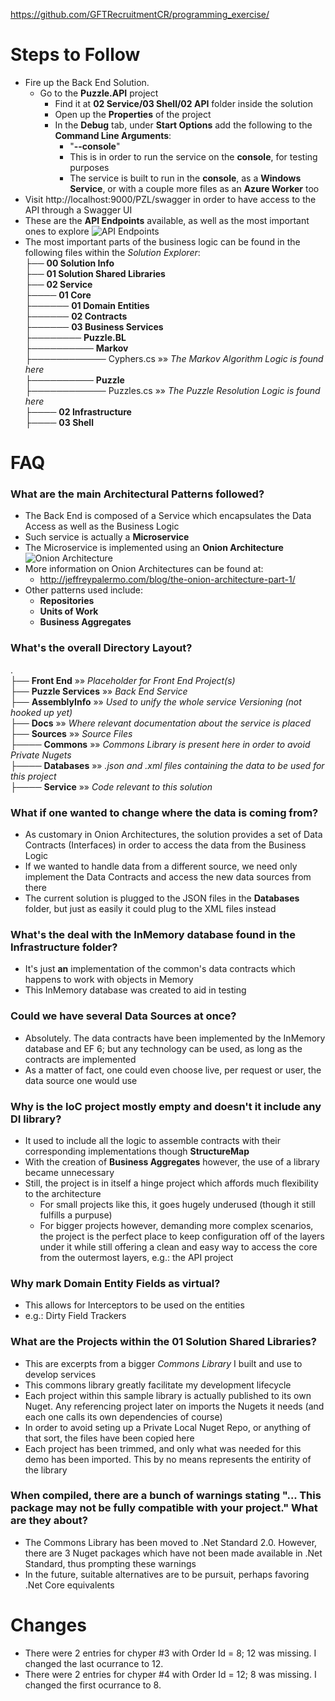 https://github.com/GFTRecruitmentCR/programming_exercise/

Steps to Follow
====
- Fire up the Back End Solution.
  - Go to the **Puzzle.API** project
    - Find it at **02 Service/03 Shell/02 API** folder inside the solution
    - Open up the **Properties** of the project
    - In the **Debug** tab, under **Start Options** add the following to the **Command Line Arguments**:
      - "**--console**"
      - This is in order to run the service on the **console**, for testing purposes
      - The service is built to run in the **console**, as a **Windows Service**, or with a couple more files as an **Azure Worker** too
- Visit http://localhost:9000/PZL/swagger in order to have access to the API through a Swagger UI
- These are the **API Endpoints** available, as well as the most important ones to explore
![API Endpoints](API.png)
- The most important parts of the business logic can be found in the following files within the *Solution Explorer*: </br>
├── **00 Solution Info**</br>
├── **01 Solution Shared Libraries**</br>
├── **02 Service**</br>
├──── **01 Core**</br>
├────── **01 Domain Entities**</br>
├────── **02 Contracts**</br>
├────── **03 Business Services**</br>
├──────── **Puzzle.BL**</br>
├────────── **Markov**</br>
├──────────── Cyphers.cs »» *The Markov Algorithm Logic is found here* </br>
├────────── **Puzzle**</br>
├──────────── Puzzles.cs »» *The Puzzle Resolution Logic is found here* </br>
├──── **02 Infrastructure**</br>
├──── **03 Shell**</br>


FAQ
====

### What are the main **Architectural Patterns** followed?
- The Back End is composed of a Service which encapsulates the Data Access as well as the Business Logic
- Such service is actually a **Microservice**
- The Microservice is implemented using an **Onion Architecture**
![Onion Architecture](OnionArchitecture.png)
- More information on Onion Architectures can be found at:
  - http://jeffreypalermo.com/blog/the-onion-architecture-part-1/
- Other patterns used include:
  - **Repositories**
  - **Units of Work**
  - **Business Aggregates**

### What's the overall Directory Layout?
. </br>
├── **Front End** »» *Placeholder for Front End Project(s)* </br>
├── **Puzzle Services** »» *Back End Service* </br>
├── **AssemblyInfo** »» *Used to unify the whole service Versioning (not hooked up yet)* </br>
├── **Docs** »» *Where relevant documentation about the service is placed* </br>
├── **Sources** »» *Source Files* </br>
├──── **Commons** »» *Commons Library is present here in order to avoid Private Nugets* </br>
├──── **Databases** »» *.json and .xml files containing the data to be used for this project* </br>
├──── **Service** »» *Code relevant to this solution* </br>

### What if one wanted to change where the data is coming from?
- As customary in Onion Architectures, the solution provides a set of Data Contracts (Interfaces) in order to access the data from the Business Logic
- If we wanted to handle data from a different source, we need only implement the Data Contracts and access the new data sources from there
- The current solution is plugged to the JSON files in the **Databases** folder, but just as easily it could plug to the XML files instead

### What's the deal with the InMemory database found in the **Infrastructure** folder?
- It's just **an** implementation of the common's data contracts which happens to work with objects in Memory
- This InMemory database was created to aid in testing

### Could we have several Data Sources at once?
- Absolutely. The data contracts have been implemented by the InMemory database and EF 6; but any technology can be used, as long as the contracts are implemented
- As a matter of fact, one could even choose live, per request or user, the data source one would use

### Why is the IoC project mostly empty and doesn't it include any DI library?
- It used to include all the logic to assemble contracts with their corresponding implementations though **StructureMap**
- With the creation of **Business Aggregates** however, the use of a library became unnecessary
- Still, the project is in itself a hinge project which affords much flexibility to the architecture
  - For small projects like this, it goes hugely underused (though it still fulfills a purpuse)
  - For bigger projects however, demanding more complex scenarios, the project is the perfect place to keep configuration off of the layers under it while still offering a clean and easy way to access the core from the outermost layers, e.g.: the API project

### Why mark Domain Entity Fields as **virtual**?
- This allows for Interceptors to be used on the entities
- e.g.: Dirty Field Trackers

### What are the Projects within the **01 Solution Shared Libraries**?
- This are excerpts from a bigger *Commons Library* I built and use to develop services
- This commons library greatly facilitate my development lifecycle
- Each project within this sample library is actually published to its own Nuget. Any referencing project later on imports the Nugets it needs (and each one calls its own dependencies of course)
- In order to avoid seting up a Private Local Nuget Repo, or anything of that sort, the files have been copied here
- Each project has been trimmed, and only what was needed for this demo has been imported. This by no means represents the entirity of the library

### When compiled, there are a bunch of warnings stating "... This package may not be fully compatible with your project." What are they about?
- The Commons Library has been moved to .Net Standard 2.0. However, there are 3 Nuget packages which have not been made available in .Net Standard, thus prompting these warnings
- In the future, suitable alternatives are to be pursuit, perhaps favoring .Net Core equivalents

Changes
====
- There were 2 entries for chyper #3 with Order Id = 8; 12 was missing. I changed the last ocurrance to 12.
- There were 2 entries for chyper #4 with Order Id = 12; 8 was missing. I changed the first ocurrance to 8.
